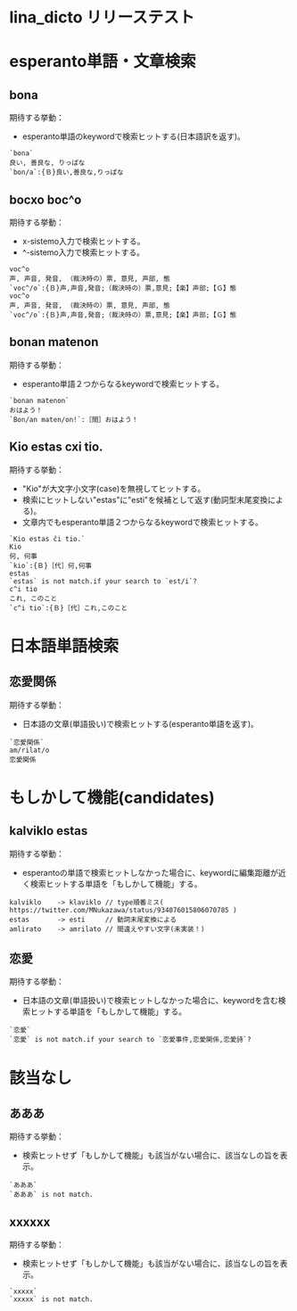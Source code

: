 lina\_dicto リリーステスト
====

# esperanto単語・文章検索
## bona
期待する挙動：
- esperanto単語のkeywordで検索ヒットする(日本語訳を返す)。
``` : 表示例
`bona`
良い, 善良な, りっぱな
`bon/a`:{Ｂ}良い,善良な,りっぱな
```

## bocxo boc^o
期待する挙動：
- x-sistemo入力で検索ヒットする。
- ^-sistemo入力で検索ヒットする。
``` : 表示例
voc^o
声, 声音, 発音, （裁決時の）票, 意見, 声部, 態
`voc^/o`:{Ｂ}声,声音,発音;（裁決時の）票,意見;【楽】声部;【Ｇ】態
voc^o
声, 声音, 発音, （裁決時の）票, 意見, 声部, 態
`voc^/o`:{Ｂ}声,声音,発音;（裁決時の）票,意見;【楽】声部;【Ｇ】態
```

## bonan matenon
期待する挙動：
- esperanto単語２つからなるkeywordで検索ヒットする。
``` : 表示例
`bonan matenon`
おはよう！
`Bon/an maten/on!`:［間］おはよう！
```

## Kio estas cxi tio.
期待する挙動：
- "Kio"が大文字小文字(case)を無視してヒットする。
- 検索にヒットしない"estas"に"esti"を候補として返す(動詞型末尾変換による)。
- 文章内でもesperanto単語２つからなるkeywordで検索ヒットする。
``` : 表示例
`Kio estas ĉi tio.`
Kio
何, 何事
`kio`:{Ｂ}［代］何,何事
estas
`estas` is not match.if your search to `est/i`?
c^i tio
これ, このこと
`c^i tio`:{Ｂ}［代］これ,このこと
```

# 日本語単語検索
## 恋愛関係
期待する挙動：
- 日本語の文章(単語扱い)で検索ヒットする(esperanto単語を返す)。
``` : 表示例
`恋愛関係`
am/rilat/o
恋愛関係
```

# もしかして機能(candidates)
## kalviklo estas
期待する挙動：
- esperantoの単語で検索ヒットしなかった場合に、keywordに編集距離が近く検索ヒットする単語を「もしかして機能」する。
``` : 正誤対応表
kalviklo	-> klaviklo	// type順番ミス( https://twitter.com/MNukazawa/status/934076015806070785 )
estas		-> esti		// 動詞末尾変換による
amlirato	-> amrilato	// 間違えやすい文字(未実装！)
```

## 恋愛
期待する挙動：
- 日本語の文章(単語扱い)で検索ヒットしなかった場合に、keywordを含む検索ヒットする単語を「もしかして機能」する。
``` : 表示例
`恋愛`
`恋愛` is not match.if your search to `恋愛事件,恋愛関係,恋愛詩`?
```

# 該当なし
## あああ
期待する挙動：
- 検索ヒットせず「もしかして機能」も該当がない場合に、該当なしの旨を表示。
``` : 表示例
`あああ`
`あああ` is not match.
```

## xxxxxx
期待する挙動：
- 検索ヒットせず「もしかして機能」も該当がない場合に、該当なしの旨を表示。
``` : 表示例
`xxxxx`
`xxxxx` is not match.
```

